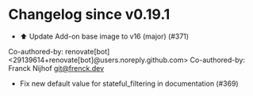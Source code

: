 # Changelog since v0.19.1
- ⬆️ Update Add-on base image to v16 (major) (#371)

Co-authored-by: renovate[bot] <29139614+renovate[bot]@users.noreply.github.com>
Co-authored-by: Franck Nijhof <git@frenck.dev> 
- Fix new default value for stateful_filtering in documentation (#369) 
